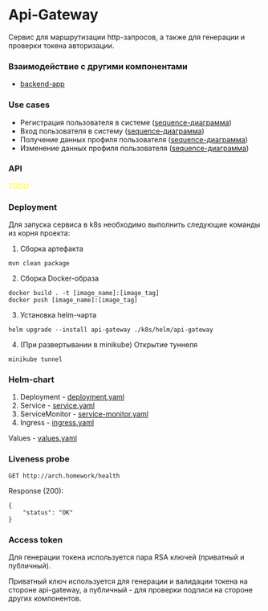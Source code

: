 # Api-Gateway
Сервис для маршрутизации http-запросов, а также для генерации и проверки токена авторизации.

### Взаимодействие с другими компонентами
- [backend-app](https://github.com/DevOL078/otus-microservices-backend-app)

### Use cases
- Регистрация пользователя в системе ([sequence-диаграмма](doc%2Fregister.puml))
- Вход пользователя в систему ([sequence-диаграмма](doc%2Flogin.puml))
- Получение данных профиля пользователя ([sequence-диаграмма](doc%2Fget-profile.puml))
- Изменение данных профиля пользователя ([sequence-диаграмма](doc%2Fedit-profile.puml))

### API
<span style="color:yellow">*TODO*</span>

### Deployment
Для запуска сервиса в k8s необходимо выполнить следующие команды из корня проекта:

1. Сборка артефакта
```
mvn clean package
```

2. Сборка Docker-образа
```
docker build . -t [image_name]:[image_tag]
docker push [image_name]:[image_tag]
```

3. Установка helm-чарта
```
helm upgrade --install api-gateway ./k8s/helm/api-gateway
```

4. (При развертывании в minikube) Открытие туннеля
```
minikube tunnel
```

### Helm-chart
1. Deployment - [deployment.yaml](k8s%2Fhelm%2Fapi-gateway%2Ftemplates%2Fdeployment.yaml)
2. Service - [service.yaml](k8s%2Fhelm%2Fapi-gateway%2Ftemplates%2Fservice.yaml)
3. ServiceMonitor - [service-monitor.yaml](k8s%2Fhelm%2Fapi-gateway%2Ftemplates%2Fservice-monitor.yaml)
4. Ingress - [ingress.yaml](k8s%2Fhelm%2Fapi-gateway%2Ftemplates%2Fingress.yaml)

Values - [values.yaml](k8s%2Fhelm%2Fapi-gateway%2Fvalues.yaml)

### Liveness probe
```
GET http://arch.homework/health
```
Response (200):
```
{
    "status": "OK"
}
```

### Access token
Для генерации токена используется пара RSA ключей (приватный и публичный).

Приватный ключ используется для генерации и валидации токена на стороне api-gateway,
а публичный - для проверки подписи на стороне других компонентов.




